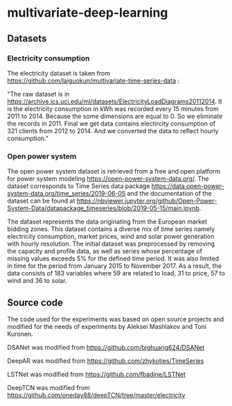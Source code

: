 # multivariate-deep-learning

## Datasets 

### Electricity consumption

The electricity dataset is taken from https://github.com/laiguokun/multivariate-time-series-data :

"The raw dataset is in https://archive.ics.uci.edu/ml/datasets/ElectricityLoadDiagrams20112014. It is the electricity consumption in kWh was recorded every 15 minutes from 2011 to 2014. Because the some dimensions are equal to 0. So we eliminate the records in 2011. Final we get data contains electircity consumption of 321 clients from 2012 to 2014. And we converted the data to reflect hourly consumption."

### Open power system 

The open power system dataset is retrieved from a free and open platform for power system modeling https://open-power-system-data.org/.
The dataset corresponds to Time Series data package https://data.open-power-system-data.org/time_series/2019-06-05 and the documentation of the dataset can be found at https://nbviewer.jupyter.org/github/Open-Power-System-Data/datapackage_timeseries/blob/2019-05-15/main.ipynb.

The dataset represents the data originating from the European market bidding zones. This dataset contains a diverse mix of time series namely electricity consumption, market prices, wind and solar power generation with hourly resolution.
The initial dataset was preprocessed by removing the capacity and profile data, as well as series whose percentage of missing values exceeds 5\% for the defined time period. It was also limited in time for the period from January 2015 to November 2017. As a result, the data consists of 183 variables where 59 are related to load, 31 to price, 57 to wind and 36 to solar.


## Source code 

The code used for the experiments was based on open source projects and modified for the needs of experiments by Aleksei Mashlakov and Toni Kuronen.

DSANet was modified from https://github.com/bighuang624/DSANet

DeepAR was modified from https://github.com/zhykoties/TimeSeries

LSTNet was modified from https://github.com/fbadine/LSTNet
  
DeepTCN was modified from https://github.com/oneday88/deepTCN/tree/master/electricity


